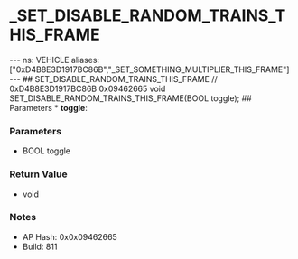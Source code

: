 # _SET_DISABLE_RANDOM_TRAINS_THIS_FRAME

--- ns: VEHICLE aliases: ["0xD4B8E3D1917BC86B","_SET_SOMETHING_MULTIPLIER_THIS_FRAME"] --- ## SET_DISABLE_RANDOM_TRAINS_THIS_FRAME  // 0xD4B8E3D1917BC86B 0x09462665 void SET_DISABLE_RANDOM_TRAINS_THIS_FRAME(BOOL toggle);  ## Parameters * **toggle**:

### Parameters
* BOOL toggle

### Return Value
* void

### Notes
* AP Hash: 0x0x09462665
* Build: 811


